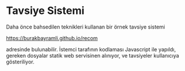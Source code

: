 # Tavsiye Sistemi

Daha önce bahsedilen teknikleri kullanan bir örnek tavsiye sistemi

<A href="https://burakbayramli.github.io/recom">https://burakbayramli.github.io/recom</a>

adresinde bulunabilir. İstemci tarafının kodlaması Javascript ile yapıldı,
gereken dosyalar statik web servisinen alınıyor, ve tavsiyeler kullanıcıya
gösteriliyor.






